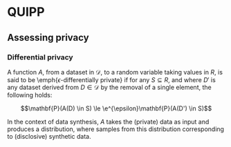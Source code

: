 # QUIPP

## Assessing privacy

### Differential privacy

A function $A$, from a dataset in $\mathcal{D}$, to a random variable taking values in $R$, is said to be
\emph{$\epsilon$-differentially private} if for any $S \subseteq R$, and where $D'$ is any dataset derived from $D \in
\mathcal{D}$ by the removal of a single element, the following holds:

$$\mathbf{P}(A(D) \in S) \le \e^{\epsilon}\mathbf{P}(A(D') \in S)$$

In the context of data synthesis, $A$ takes the (private) data as input and produces a distribution, where samples
from this distribution corresponding to (disclosive) synthetic data.


